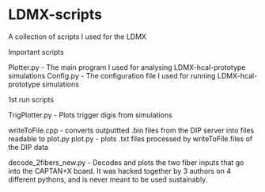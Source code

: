 # LDMX-scripts
A collection of scripts I used for the LDMX

Important scripts

Plotter.py - The main program I used for analysing LDMX-hcal-prototype simulations
Config.py  - The configuration file I used for running LDMX-hcal-prototype simulations

1st run scripts

TrigPlotter.py - Plots trigger digis from simulations

writeToFile.cpp - converts outputtted .bin files from the DIP server into files readable to plot.py
plot.py - plots .txt files processed by writeToFile.files of the DIP data

decode_2fibers_new.py - Decodes and plots the two fiber inputs that go into the CAPTAN+X board. It was hacked together by 3 authors on 4 different pythons, and is never meant to be used sustainably. 


